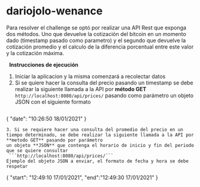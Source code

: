 # dariojolo-wenance
Para resolver el challenge se optó por realizar una API Rest que exponga dos métodos.
Uno que devuelve la cotización del bitcoin en un momento dado (timestamp pasado como parametro) y el segundo que devuelve la cotización promedio y el calculo de la diferencia porcentual entre este valor y la cotización máxima.

&nbsp;
**Instrucciones de ejecución**
1. Iniciar la aplicacion y la misma comenzará a recolectar datos
2. Si se quiere hacer la consulta del precio pasando un timestamp se debe realizar la siguiente llamada a la API por **método GET**
  ```http://localhost:8080/api/prices/```
  pasando como parámetro un objeto JSON con el siguiente formato
   ```
  {
    "date": "10:26:50 18/01/2021"
  }
 ```
3. Si se requiere hacer una consulta del promedio del precio en un tiempo determinado, se debe realizar la siguiente llamada a la API por **metodo GET** pasando por parámetro 
 un objeto **JSON** que contenga el horario de inicio y fin del periodo que se quiere consultar
  ```http://localhost:8080/api/prices/```
 Ejemplo del objeto JSON a enviar, el formato de fecha y hora se debe respetar 
  ```
  {
    "start": "12:49:10 17/01/2021",
    "end":"12:49:30 17/01/2021"
  }
  ```
